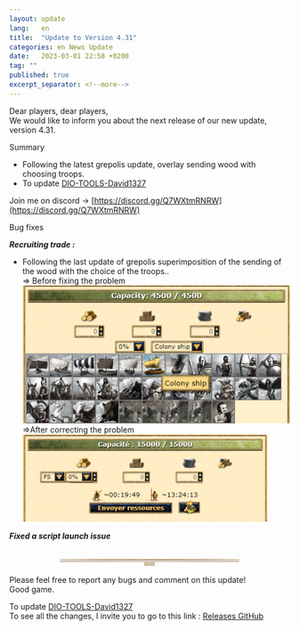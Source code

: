 ```yaml
---
layout: update
lang:   en
title:  "Update to Version 4.31"
categories: en News Update
date:   2023-03-01 22:58 +0200
tag: ""
published: true
excerpt_separator: <!--more-->
---
```


Dear players, dear players,<br>
We would like to inform you about the next release of our new update, version 4.31.

<div class="gpcl note">Summary</div>

* Following the latest grepolis update, overlay sending wood with choosing troops.
* To update [DIO-TOOLS-David1327][1]

Join me on discord -> [https://discord.gg/Q7WXtmRNRW](https://discord.gg/Q7WXtmRNRW)
<!--more-->

<div class="gpcl bug">Bug fixes</div>

***Recruiting trade :***
* Following the last update of grepolis superimposition of the sending of the wood with the choice of the troops..<br>
 => Before fixing the problem<br>
![](/img/update/capture-d-ecran-2023-03-01-214912.png)<br>
 =>After correcting the problem<br>
![](/img/update/capture-d-ecran-2023-03-01-215621.png)

***Fixed a script launch issue***

<br>![](/img/site/gpcl/gpcl-line.png)

Please feel free to report any bugs and comment on this update!<br>
Good game.

To update [DIO-TOOLS-David1327][1]<br>
To see all the changes, I invite you to go to this link : [Releases GitHub](https://github.com/DIO-David1327/DIO-TOOLS-David1327/releases)


[1]: /DIO-TOOLS-David1327/code.user.js "DIO-TOOLS-David1327"